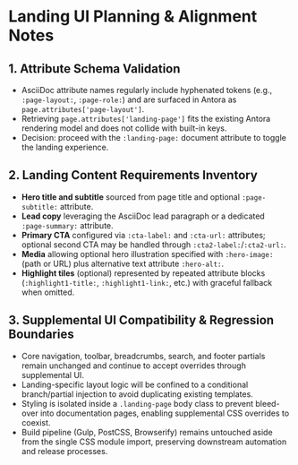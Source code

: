 # Landing UI Planning & Alignment Notes

## 1. Attribute Schema Validation

- AsciiDoc attribute names regularly include hyphenated tokens (e.g., `:page-layout:`, `:page-role:`) and are surfaced in Antora as `page.attributes['page-layout']`.
- Retrieving `page.attributes['landing-page']` fits the existing Antora rendering model and does not collide with built-in keys.
- Decision: proceed with the `:landing-page:` document attribute to toggle the landing experience.

## 2. Landing Content Requirements Inventory

- **Hero title and subtitle** sourced from page title and optional `:page-subtitle:` attribute.
- **Lead copy** leveraging the AsciiDoc lead paragraph or a dedicated `:page-summary:` attribute.
- **Primary CTA** configured via `:cta-label:` and `:cta-url:` attributes; optional second CTA may be handled through `:cta2-label:`/`:cta2-url:`.
- **Media** allowing optional hero illustration specified with `:hero-image:` (path or URL) plus alternative text attribute `:hero-alt:`.
- **Highlight tiles** (optional) represented by repeated attribute blocks (`:highlight1-title:`, `:highlight1-link:`, etc.) with graceful fallback when omitted.

## 3. Supplemental UI Compatibility & Regression Boundaries

- Core navigation, toolbar, breadcrumbs, search, and footer partials remain unchanged and continue to accept overrides through supplemental UI.
- Landing-specific layout logic will be confined to a conditional branch/partial injection to avoid duplicating existing templates.
- Styling is isolated inside a `.landing-page` body class to prevent bleed-over into documentation pages, enabling supplemental CSS overrides to coexist.
- Build pipeline (Gulp, PostCSS, Browserify) remains untouched aside from the single CSS module import, preserving downstream automation and release processes.
